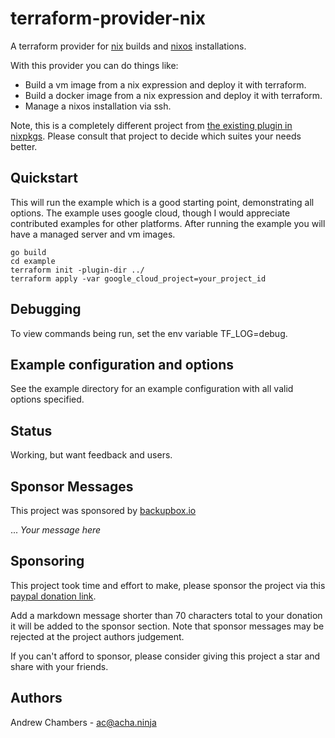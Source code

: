 # terraform-provider-nix

A terraform provider for [nix](https://nixos.org/nix/) builds and [nixos](https://nixos.org/) installations.

With this provider you can do things like:

- Build a vm image from a nix expression and deploy it with terraform.
- Build a docker image from a nix expression and deploy it with terraform.
- Manage a nixos installation via ssh.

Note, this is a completely different project from [the existing plugin in nixpkgs](https://github.com/tweag/terraform-provider-nixos).
Please consult that project to decide which suites your needs better.

## Quickstart

This will run the example which is a good starting point, demonstrating all options. The example
uses google cloud, though I would appreciate contributed examples for other platforms. After running
the example you will have a managed server and vm images.

```
go build
cd example
terraform init -plugin-dir ../
terraform apply -var google_cloud_project=your_project_id
```

## Debugging

To view commands being run, set the env variable TF_LOG=debug.

## Example configuration and options

See the example directory for an example configuration with all valid options specified.

## Status

Working, but want feedback and users.

## Sponsor Messages

This project was sponsored by [backupbox.io](https://backupbox.io)

... *Your message here*

## Sponsoring

This project took time and effort to make, please sponsor the project
via this [paypal donation link](https://www.paypal.com/cgi-bin/webscr?cmd=_s-xclick&hosted_button_id=LX5MPQ26BSWS6&source=url).

Add a markdown message shorter than 70 characters total to your donation it will be added
to the sponsor section. Note that sponsor messages may be rejected at the project
authors judgement.

If you can't afford to sponsor, please consider giving this project a star and share with your
friends.

## Authors

Andrew Chambers - ac@acha.ninja